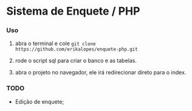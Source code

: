 # Sistema de Enquete / PHP

### Uso

1. abra o terminal e cole `git clone https://github.com/erikalopes/enquete-php.git` 

2. rode o script sql para criar o banco e as tabelas.

3. abra o projeto no navegador, ele irá redirecionar direto para o index.

### TODO
 - Edição de enquete;
